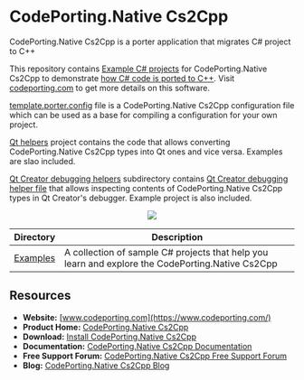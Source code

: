 ﻿# CodePorting.Native Cs2Cpp

CodePorting.Native Cs2Cpp is a porter application that migrates C# project to C++

This repository contains [Example C# projects](https://github.com/codeporting-native/codePorting-native-cs2cpp) for CodePorting.Native Cs2Cpp to demonstrate [how C# code is ported to C++](https://wiki.codeporting.com/native/cs2cpp/getting-started/). Visit [codeporting.com](https://www.codeporting.com/) to get more details on this software.

[template.porter.config](https://github.com/codeporting-native/codeporting-native-cs2cpp/blob/master/template.porter.config) file is a CodePorting.Native Cs2Cpp configuration file which can be used as a base for compiling a configuration for your own project.

[Qt helpers](https://github.com/codeporting-native/codeporting-native-cs2cpp/tree/master/qt_helpers) project contains the code that allows converting CodePorting.Native Cs2Cpp types into Qt ones and vice versa. Examples are slao included.

[Qt Creator debugging helpers](https://github.com/codeporting-native/codeporting-native-cs2cpp/tree/master/qtcreator_debugging_helpers) subdirectory contains [Qt Creator debugging helper file](https://github.com/codeporting-native/codeporting-native-cs2cpp/blob/master/qtcreator_debugging_helpers/asposetypes.py) that allows inspecting contents of CodePorting.Native Cs2Cpp types in Qt Creator's debugger. Example project is also included.

<p align="center">
  <a title="Download complete sample C# projects code to test codeporting for C++" href="https://github.com/codeporting-native/codeporting-native-cs2cpp/archive/master.zip">
	<img src="https://raw.github.com/AsposeExamples/java-examples-dashboard/master/images/downloadZip-Button-Large.png" />
  </a>
</p>

Directory | Description
--------- | -----------
[Examples](https://github.com/codeporting-native/codeporting-native-cs2cpp)  | A collection of sample C# projects that help you learn and explore the CodePorting.Native Cs2Cpp

## Resources

+ **Website:** [www.codeporting.com](https://www.codeporting.com/)
+ **Product Home:** [CodePorting.Native Cs2Cpp](https://products.codeporting.com/native)
+ **Download:** [Install CodePorting.Native Cs2Cpp](https://downloads.codeporting.com/)
+ **Documentation:** [CodePorting.Native Cs2Cpp Documentation](https://wiki.codeporting.com/native/)
+ **Free Support Forum:** [CodePorting.Native Cs2Cpp Free Support Forum](https://forum.codeporting.com/)
+ **Blog:** [CodePorting.Native Cs2Cpp Blog](https://blog.codeporting.com/)
